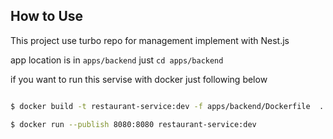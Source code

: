 ## How to Use

This project use turbo repo for management implement with Nest.js

app location is in `apps/backend` just `cd apps/backend` 

if you want to run this servise with docker just following below

```bash

$ docker build -t restaurant-service:dev -f apps/backend/Dockerfile  .

$ docker run --publish 8080:8080 restaurant-service:dev
```